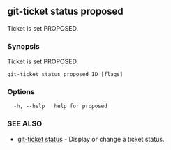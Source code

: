 ## git-ticket status proposed

Ticket is set PROPOSED.

### Synopsis

Ticket is set PROPOSED.

```
git-ticket status proposed ID [flags]
```

### Options

```
  -h, --help   help for proposed
```

### SEE ALSO

* [git-ticket status](git-ticket_status.md)	 - Display or change a ticket status.

